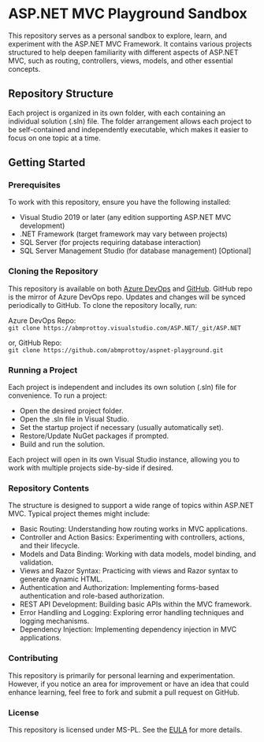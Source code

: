 # ASP.NET MVC Playground Sandbox

This repository serves as a personal sandbox to explore, learn, and experiment with the ASP.NET MVC Framework. It contains various projects structured to help deepen familiarity with different aspects of ASP.NET MVC, such as routing, controllers, views, models, and other essential concepts.

## Repository Structure
Each project is organized in its own folder, with each containing an individual solution (.sln) file. The folder arrangement allows each project to be self-contained and independently executable, which makes it easier to focus on one topic at a time.

## Getting Started
### Prerequisites
To work with this repository, ensure you have the following installed:

- Visual Studio 2019 or later (any edition supporting ASP.NET MVC development)
- .NET Framework (target framework may vary between projects)
- SQL Server (for projects requiring database interaction)
- SQL Server Management Studio (for database management) [Optional]

### Cloning the Repository
This repository is available on both [Azure DevOps](https://abmprottoy.visualstudio.com/_git/ASP.NET) and [GitHub](https://github.com/abmprottoy/aspnet-playground). GitHub repo is the mirror of Azure DevOps repo. Updates and changes will be synced periodically to GitHub. To clone the repository locally, run:  

Azure DevOps Repo:  
```git clone https://abmprottoy.visualstudio.com/ASP.NET/_git/ASP.NET```  

or, GitHub Repo:  
```git clone https://github.com/abmprottoy/aspnet-playground.git```

### Running a Project
Each project is independent and includes its own solution (.sln) file for convenience. To run a project:

- Open the desired project folder.
- Open the .sln file in Visual Studio.
- Set the startup project if necessary (usually automatically set).
- Restore/Update NuGet packages if prompted.
- Build and run the solution.

Each project will open in its own Visual Studio instance, allowing you to work with multiple projects side-by-side if desired.

### Repository Contents
The structure is designed to support a wide range of topics within ASP.NET MVC. Typical project themes might include:

- Basic Routing: Understanding how routing works in MVC applications.
- Controller and Action Basics: Experimenting with controllers, actions, and their lifecycle.
- Models and Data Binding: Working with data models, model binding, and validation.
- Views and Razor Syntax: Practicing with views and Razor syntax to generate dynamic HTML.
- Authentication and Authorization: Implementing forms-based authentication and role-based authorization.
- REST API Development: Building basic APIs within the MVC framework.
- Error Handling and Logging: Exploring error handling techniques and logging mechanisms.
- Dependency Injection: Implementing dependency injection in MVC applications.

### Contributing
This repository is primarily for personal learning and experimentation. However, if you notice an area for improvement or have an idea that could enhance learning, feel free to fork and submit a pull request on GitHub.

### License
This repository is licensed under MS-PL. See the [EULA](EULA.md) for more details.